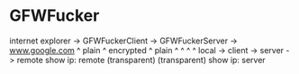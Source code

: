 # GFWFucker

internet explorer -> GFWFuckerClient -> GFWFuckerServer -> www.google.com 
                   ^ plain            ^ encrypted        ^ plain
         ^                   ^                 ^                  ^
       local       ->      client     ->     server      ->     remote
  show ip: remote      (transparent)      (transparent)     show ip: server